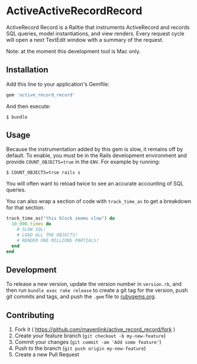 # ActiveActiveRecordRecord

ActiveRecord Record is a Railtie that instruments ActiveRecord and records SQL queries, model instantiations, and view
renders.  Every request cycle will open a next TextEdit window with a summary of the request.

Note: at the moment this development tool is Mac only.

## Installation

Add this line to your application's Gemfile:

```ruby
gem 'active_record_record'
```

And then execute:

    $ bundle

## Usage

Because the instrumentation added by this gem is slow, it remains off by default.  To enable, you must be in the Rails development
environment and provide `COUNT_OBJECTS=true` in the `ENV`.  For example by running:

    $ COUNT_OBJECTS=true rails s

You will often want to reload twice to see an accurate accounting of SQL queries.

You can also wrap a section of code with `track_time_as` to get a breakdown for that section.

```ruby
track_time_as("this block seems slow") do
  10_000.times do
    # SLOW SQL!
    # LOAD ALL THE OBJECTS!
    # RENDER ONE MILLIONS PARTIALS!
  end
end
```

## Development

To release a new version, update the version number in `version.rb`, and then run `bundle exec rake release` to create a git tag for the version, push git commits and tags, and push the `.gem` file to [rubygems.org](https://rubygems.org).

## Contributing

1. Fork it ( https://github.com/mavenlink/active_record_record/fork )
2. Create your feature branch (`git checkout -b my-new-feature`)
3. Commit your changes (`git commit -am 'Add some feature'`)
4. Push to the branch (`git push origin my-new-feature`)
5. Create a new Pull Request
